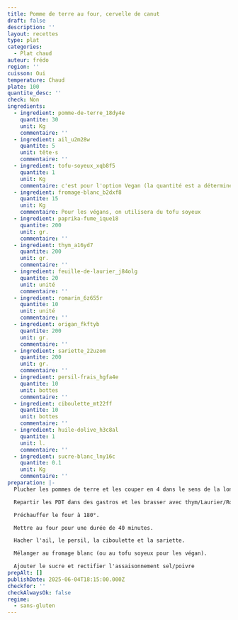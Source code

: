 ```yaml
---
title: Pomme de terre au four, cervelle de canut
draft: false
description: ''
layout: recettes
type: plat
categories:
  - Plat chaud
auteur: frédo
region: ''
cuisson: Oui
temperature: Chaud
plate: 100
quantite_desc: ''
check: Non
ingredients:
  - ingredient: pomme-de-terre_18dy4e
    quantite: 30
    unit: Kg
    commentaire: ''
  - ingredient: ail_u2m28w
    quantite: 5
    unit: tête·s
    commentaire: ''
  - ingredient: tofu-soyeux_xqb8f5
    quantite: 1
    unit: Kg
    commentaire: c'est pour l'option Vegan (la quantité est a déterminer en fonction du nombre)
  - ingredient: fromage-blanc_b2dxf8
    quantite: 15
    unit: Kg
    commentaire: Pour les végans, on utilisera du tofu soyeux
  - ingredient: paprika-fume_ique18
    quantite: 200
    unit: gr.
    commentaire: ''
  - ingredient: thym_a16yd7
    quantite: 200
    unit: gr.
    commentaire: ''
  - ingredient: feuille-de-laurier_j84olg
    quantite: 20
    unit: unité
    commentaire: ''
  - ingredient: romarin_6z655r
    quantite: 10
    unit: unité
    commentaire: ''
  - ingredient: origan_fkftyb
    quantite: 200
    unit: gr.
    commentaire: ''
  - ingredient: sariette_22uzom
    quantite: 200
    unit: gr.
    commentaire: ''
  - ingredient: persil-frais_hgfa4e
    quantite: 10
    unit: bottes
    commentaire: ''
  - ingredient: ciboulette_mt22ff
    quantite: 10
    unit: bottes
    commentaire: ''
  - ingredient: huile-dolive_h3c8al
    quantite: 1
    unit: l.
    commentaire: ''
  - ingredient: sucre-blanc_lny16c
    quantite: 0.1
    unit: Kg
    commentaire: ''
preparation: |-
  Plucher les pommes de terre et les couper en 4 dans le sens de la longueur.

  Repartir les PDT dans des gastros et les brasser avec thym/Laurier/Romarin/Paprika/Origan + huile d'olive + sel et poivre (selon votre gout).

  Préchauffer le four à 180°.

  Mettre au four pour une durée de 40 minutes.

  Hacher l'ail, le persil, la ciboulette et la sariette.

  Mélanger au fromage blanc (ou au tofu soyeux pour les végan).

  Ajouter le sucre et rectifier l'assaisonnement sel/poivre
prepAlt: []
publishDate: 2025-06-04T18:15:00.000Z
checkfor: ''
checkAlwaysOk: false
regime:
  - sans-gluten
---
```


